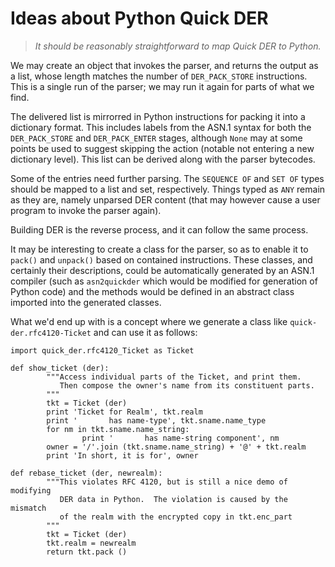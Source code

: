 # Ideas about Python Quick DER

> *It should be reasonably straightforward to map Quick DER to Python.*

We may create an object that invokes the parser, and returns the output as a
list, whose length matches the number of `DER_PACK_STORE` instructions.  This
is a single run of the parser; we may run it again for parts of what we find.

The delivered list is mirrorred in Python instructions for packing it into a
dictionary format.  This includes labels from the ASN.1 syntax for both the
`DER_PACK_STORE` and `DER_PACK_ENTER` stages, although `None` may at some
points be used to suggest skipping the action (notable not entering a new
dictionary level).  This list can be derived along with the parser bytecodes.

Some of the entries need further parsing.  The `SEQUENCE OF` and `SET OF` types
should be mapped to a list and set, respectively.  Things typed as `ANY` remain
as they are, namely unparsed DER content (that may however cause a user program
to invoke the parser again).

Building DER is the reverse process, and it can follow the same process.

It may be interesting to create a class for the parser, so as to enable it
to `pack()` and `unpack()` based on contained instructions.  These classes,
and certainly their descriptions, could be automatically generated by an
ASN.1 compiler (such as `asn2quickder` which would be modified for generation
of Python code) and the methods would be defined in an abstract class
imported into the generated classes.

What we'd end up with is a concept where we generate a class like
`quick-der.rfc4120-Ticket` and can use it as follows:

    import quick_der.rfc4120_Ticket as Ticket

    def show_ticket (der):
            """Access individual parts of the Ticket, and print them.
               Then compose the owner's name from its constituent parts.
            """
            tkt = Ticket (der)
            print 'Ticket for Realm', tkt.realm
            print '       has name-type', tkt.sname.name_type
            for nm in tkt.sname.name_string:
                    print '       has name-string component', nm
            owner = '/'.join (tkt.sname.name_string) + '@' + tkt.realm
            print 'In short, it is for', owner

    def rebase_ticket (der, newrealm):
            """This violates RFC 4120, but is still a nice demo of modifying
               DER data in Python.  The violation is caused by the mismatch
               of the realm with the encrypted copy in tkt.enc_part
            """
            tkt = Ticket (der)
            tkt.realm = newrealm
            return tkt.pack ()

